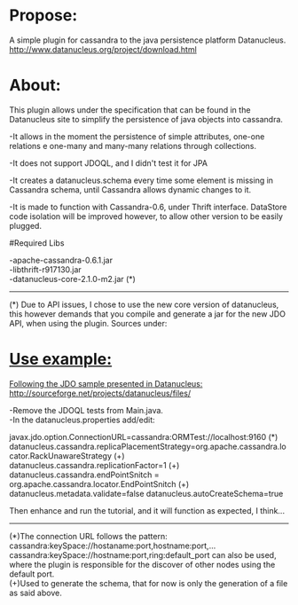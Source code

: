# Propose:

A simple plugin for cassandra to the java persistence platform Datanucleus. 
http://www.datanucleus.org/project/download.html

# About: 

This plugin allows under the specification that can be found in the Datanucleus site to simplify the persistence of java objects into cassandra.

-It allows in the moment the persistence of simple attributes, one-one relations e one-many and many-many relations through collections.  

-It does not support JDOQL, and I didn't test it for JPA

-It creates a datanucleus.schema every time some element is missing in Cassandra schema, until Cassandra allows dynamic changes to it.  

-It is made to function with Cassandra-0.6, under Thrift interface.
DataStore code isolation will be improved however, to allow  other version to be easily plugged. 

#Required Libs

-apache-cassandra-0.6.1.jar <br>
-libthrift-r917130.jar <br>
-datanucleus-core-2.1.0-m2.jar (*)  

----------------
(*) Due to API issues, I chose to use the new core version of datanucleus,  this however demands that you compile and generate a jar for the new JDO API, when using the plugin. Sources under:
<a href="http://www.datanucleus.org/downloads/maven2/javax/jdo/jdo2-api/2.3-ec/">

# Use example:
	
Following the JDO sample presented in Datanucleus:
http://sourceforge.net/projects/datanucleus/files/

-Remove the JDOQL tests from Main.java.<br>
-In the datanucleus.properties add/edit:

   javax.jdo.option.ConnectionURL=cassandra:ORMTest://localhost:9160   (*)
   datanucleus.cassandra.replicaPlacementStrategy=org.apache.cassandra.locator.RackUnawareStrategy (+) <br>
   datanucleus.cassandra.replicationFactor=1 (+) <br>
   datanucleus.cassandra.endPointSnitch = org.apache.cassandra.locator.EndPointSnitch (+) <br>
   datanucleus.metadata.validate=false 
   datanucleus.autoCreateSchema=true 

Then enhance and run the tutorial, and it will function as expected, I think...

-----------------
(*)The connection URL follows the pattern: cassandra:keySpace://hostaname:port,hostname:port,...
   cassandra:keySpace://hostname:port,ring:default_port can also be used, where the plugin is responsible for the discover of other nodes using the default port. <br>
(+)Used to generate the schema, that for now is only the generation of a file as said above. 





